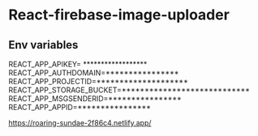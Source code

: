 # React-firebase-image-uploader
## Env variables
REACT_APP_APIKEY= ******************
REACT_APP_AUTHDOMAIN=****************
REACT_APP_PROJECTID=********************
REACT_APP_STORAGE_BUCKET=****************************
REACT_APP_MSGSENDERID=****************
REACT_APP_APPID=****************

https://roaring-sundae-2f86c4.netlify.app/

